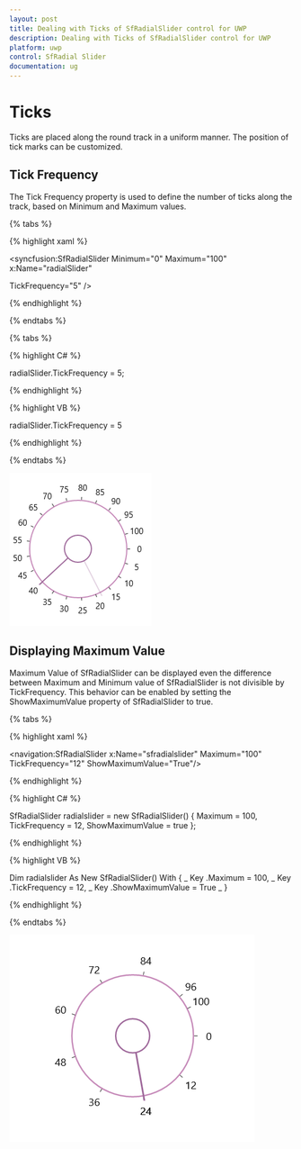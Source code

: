 ```yaml
---
layout: post
title: Dealing with Ticks of SfRadialSlider control for UWP
description: Dealing with Ticks of SfRadialSlider control for UWP 
platform: uwp
control: SfRadial Slider 
documentation: ug
---
```


# Ticks 

Ticks are placed along the round track in a uniform manner. The position of tick marks can be customized.

## Tick Frequency

The Tick Frequency property is used to define the number of ticks along the track, based on Minimum and Maximum values.

{% tabs %}

{% highlight xaml %}

<syncfusion:SfRadialSlider Minimum="0" Maximum="100"  x:Name="radialSlider"

TickFrequency="5" />

{% endhighlight %}

{% endtabs %}

{% tabs %}

{% highlight C# %}

radialSlider.TickFrequency = 5;

{% endhighlight %}

{% highlight VB %}

radialSlider.TickFrequency = 5

{% endhighlight %}

{% endtabs %}


![](Concepts--and-Features_images/Concepts--and-Features_img2.png)

## Displaying Maximum Value

Maximum Value of SfRadialSlider can be displayed even the difference between Maximum and Minimum value of SfRadialSlider is not divisible by TickFrequency. This behavior can be enabled by setting the ShowMaximumValue property of SfRadialSlider to true.

{% tabs %}

{% highlight xaml %}

<navigation:SfRadialSlider x:Name="sfradialslider" Maximum="100" 
                                   TickFrequency="12" ShowMaximumValue="True"/>

{% endhighlight %}


{% highlight C# %}

SfRadialSlider radialslider = new SfRadialSlider() { Maximum = 100, TickFrequency = 12, ShowMaximumValue = true };

{% endhighlight %}

{% highlight VB %}

Dim radialslider As New SfRadialSlider() With { _
	Key .Maximum = 100, _
	Key .TickFrequency = 12, _
	Key .ShowMaximumValue = True _
}

{% endhighlight %}

{% endtabs %}


![](Concepts--and-Features_images/Concepts--and-Features_img18.png)